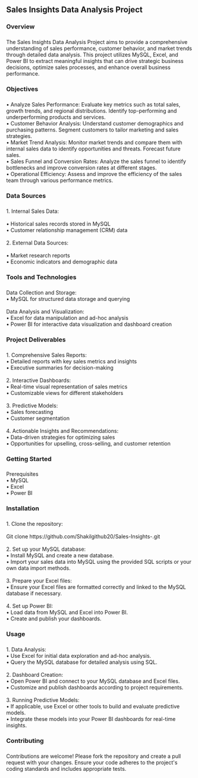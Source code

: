 <h2 align="left">Sales Insights Data Analysis Project</h2>

###

<h3 align="left">Overview</h3>

###

<p align="left">The Sales Insights Data Analysis Project aims to provide a comprehensive understanding of sales performance, customer behavior, and market trends through detailed data analysis. This project utilizes MySQL, Excel, and Power BI to extract meaningful insights that can drive strategic business decisions, optimize sales processes, and enhance overall business performance.</p>

###

<h3 align="left">Objectives</h3>

###

<p align="left">•	Analyze Sales Performance: Evaluate key metrics such as total sales, growth trends, and regional distributions. Identify top-performing and underperforming products and services.<br>•	Customer Behavior Analysis: Understand customer demographics and purchasing patterns. Segment customers to tailor marketing and sales strategies.<br>•	Market Trend Analysis: Monitor market trends and compare them with internal sales data to identify opportunities and threats. Forecast future sales.<br>•	Sales Funnel and Conversion Rates: Analyze the sales funnel to identify bottlenecks and improve conversion rates at different stages.<br>•	Operational Efficiency: Assess and improve the efficiency of the sales team through various performance metrics.</p>

###

<h3 align="left">Data Sources</h3>

###

<p align="left">1.	Internal Sales Data:<br><br>•	Historical sales records stored in MySQL<br>•	Customer relationship management (CRM) data<br><br>2.	External Data Sources:<br><br>•	Market research reports<br>•	Economic indicators and demographic data</p>

###

<h3 align="left">Tools and Technologies</h3>

###

<p align="left">Data Collection and Storage:<br>•	MySQL for structured data storage and querying<br><br>Data Analysis and Visualization:<br>•	Excel for data manipulation and ad-hoc analysis<br>•	Power BI for interactive data visualization and dashboard creation</p>

###

<h3 align="left">Project Deliverables</h3>

###

<p align="left">1.	Comprehensive Sales Reports:<br>•	Detailed reports with key sales metrics and insights<br>•	Executive summaries for decision-making<br><br>2.	Interactive Dashboards:<br>•	Real-time visual representation of sales metrics<br>•	Customizable views for different stakeholders<br><br>3.	Predictive Models:<br>•	Sales forecasting<br>•	Customer segmentation<br><br>4.	Actionable Insights and Recommendations:<br>•	Data-driven strategies for optimizing sales<br>•	Opportunities for upselling, cross-selling, and customer retention</p>

###

<h3 align="left">Getting Started</h3>

###

<p align="left">Prerequisites<br>•	MySQL<br>•	Excel<br>•	Power BI</p>

###

<h3 align="left">Installation</h3>

###

<p align="left">1.	Clone the repository:<br><br>Git clone https://github.com/Shakilgithub20/Sales-Insights-.git<br><br>2.	Set up your MySQL database:<br>•	Install MySQL and create a new database.<br>•	Import your sales data into MySQL using the provided SQL scripts or your own data import methods.<br><br>3.	Prepare your Excel files:<br>•	Ensure your Excel files are formatted correctly and linked to the MySQL database if necessary.<br><br>4.	Set up Power BI:<br>•	Load data from MySQL and Excel into Power BI.<br>•	Create and publish your dashboards.</p>

###

<h3 align="left">Usage</h3>

###

<p align="left">1.	Data Analysis:<br>•	Use Excel for initial data exploration and ad-hoc analysis.<br>•	Query the MySQL database for detailed analysis using SQL.<br><br>2.	Dashboard Creation:<br>•	Open Power BI and connect to your MySQL database and Excel files.<br>•	Customize and publish dashboards according to project requirements.<br><br>3.	Running Predictive Models:<br>•	If applicable, use Excel or other tools to build and evaluate predictive models.<br>•	Integrate these models into your Power BI dashboards for real-time insights.</p>

###

<h3 align="left">Contributing</h3>

###

<p align="left">Contributions are welcome! Please fork the repository and create a pull request with your changes. Ensure your code adheres to the project's coding standards and includes appropriate tests.</p>

###